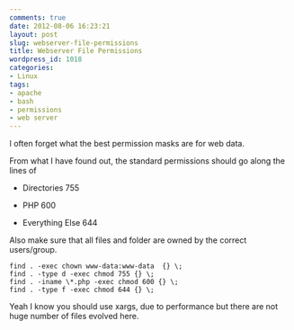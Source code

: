 ```yaml
---
comments: true
date: 2012-08-06 16:23:21
layout: post
slug: webserver-file-permissions
title: Webserver File Permissions
wordpress_id: 1018
categories:
- Linux
tags:
- apache
- bash
- permissions
- web server
---
```


I often forget what the best permission masks are for web data.

From what I have found out, the standard permissions should go along the lines of



	
- Directories 755


- PHP 600


- Everything Else 644


Also make sure that all files and folder are owned by the correct users/group.

    
    find . -exec chown www-data:www-data  {} \;
    find . -type d -exec chmod 755 {} \;
    find . -iname \*.php -exec chmod 600 {} \;
    find . -type f -exec chmod 644 {} \;



Yeah I know you should use xargs, due to performance but there are not huge number of files evolved here.
